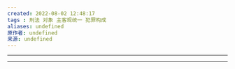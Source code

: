 ```yaml
---
created: 2022-08-02 12:48:17
tags : 刑法 对象 主客观统一 犯罪构成
aliases: undefined
原作者: undefined
来源: undefined
---
```

---


---

